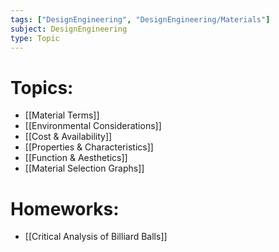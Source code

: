 ```yaml
---
tags: ["DesignEngineering", "DesignEngineering/Materials"]
subject: DesignEngineering
type: Topic
---
```


# Topics:
 - [[Material Terms]]
 - [[Environmental Considerations]]
 - [[Cost & Availability]]
 - [[Properties & Characteristics]]
 - [[Function & Aesthetics]]
 - [[Material Selection Graphs]]
# Homeworks:
 - [[Critical Analysis of Billiard Balls]]